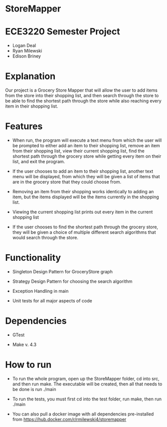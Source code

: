 # StoreMapper

# ECE3220 Semester Project
- Logan Deal
- Ryan Milewski   
- Edison Briney

# Explanation
  Our project is a Grocery Store Mapper that will allow the user to add items from the store into their shopping list, and then search through the store to be able to find the shortest path through the store while also reaching every item in their shopping list.

# Features
  - When run, the program will execute a text menu from which the user will be prompted to either add an item to their shopping list, remove an item from their shopping list, view their current shopping list, find the shortest path through the grocery store while getting every item on their list, and exit the program. 
  
  - If the user chooses to add an item to their shopping list, another text menu will be displayed, from which they will be given a list of items that are in the grocery store that they could choose from.
  
  - Removing an item from their shopping works identically to adding an item, but the items displayed will be the items currently in the shopping list.
  
  - Viewing the current shopping list prints out every item in the current shopping list
  
  - If the user chooses to find the shortest path through the grocery store, they will be given a choice of multiple different search algorithms that would search through the store. 
  
# Functionality
  - Singleton Design Pattern for GroceryStore graph

  - Strategy Design Pattern for choosing the search algorithm

  - Exception Handling in main

  - Unit tests for all major aspects of code

# Dependencies
  - GTest

  - Make v. 4.3
  
# How to run
  - To run the whole program, open up the StoreMapper folder, cd into src, and then run make. The executable will be created, then all that needs to be done is run ./main
  
  - To run the tests, you must first cd into the test folder, run make, then run ./main
  
  - You can also pull a docker image with all dependencies pre-installed from https://hub.docker.com/r/rmilewski4/storemapper